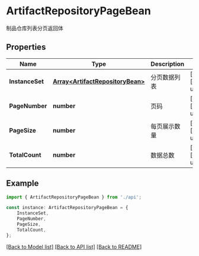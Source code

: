# ArtifactRepositoryPageBean

制品仓库列表分页返回体

## Properties

Name | Type | Description | Notes
------------ | ------------- | ------------- | -------------
**InstanceSet** | [**Array&lt;ArtifactRepositoryBean&gt;**](ArtifactRepositoryBean.md) | 分页数据列表 | [optional] [default to undefined]
**PageNumber** | **number** | 页码 | [optional] [default to undefined]
**PageSize** | **number** | 每页展示数量 | [optional] [default to undefined]
**TotalCount** | **number** | 数据总数 | [optional] [default to undefined]

## Example

```typescript
import { ArtifactRepositoryPageBean } from './api';

const instance: ArtifactRepositoryPageBean = {
    InstanceSet,
    PageNumber,
    PageSize,
    TotalCount,
};
```

[[Back to Model list]](../README.md#documentation-for-models) [[Back to API list]](../README.md#documentation-for-api-endpoints) [[Back to README]](../README.md)
